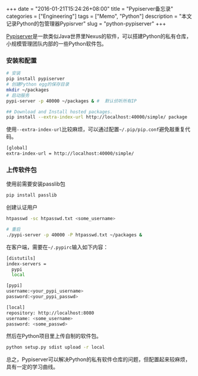 +++
date = "2016-01-21T15:24:26+08:00"
title = "Pypiserver备忘录"
categories = ["Engineering"]
tags = ["Memo", "Python"]
description = "本文记录Python的包管理器Pypisrver"
slug = "python-pypiserver"
+++

[Pypiserver](https://pypi.python.org/pypi/pypiserver)是一款类似Java世界里Nexus的软件，可以搭建Python的私有仓库，小规模管理团队内部的一些Python软件包。

### 安装和配置

``` Bash
# 安装
pip install pypiserver
# 创建Python egg的保存目录
mkdir ~/packages
# 启动服务
pypi-server -p 40000 ~/packages & #  默认侦听所有IP

## Download and Install hosted packages.
pip install --extra-index-url http://localhost:40000/simple/ package
```

使用`--extra-index-url`比较麻烦，可以通过配置`~/.pip/pip.conf`避免敲重复代码。

``` Bash
[global]
extra-index-url = http://localhost:40000/simple/
```

### 上传软件包

使用前需要安装passlib包

``` Bash
pip install passlib
```

创建认证用户

``` Bash
htpasswd -sc htpasswd.txt <some_username>

# 重启
./pypi-server -p 40000 -P htpasswd.txt ~/packages &
```

在客户端，需要在`~/.pypirc`输入如下内容：

``` Bash
[distutils]
index-servers =
  pypi
  local

[pypi]
username:<your_pypi_username>
password:<your_pypi_passwd>

[local]
repository: http://localhost:8080
username: <some_username>
password: <some_passwd>
```

然后在Python项目里上传自制的软件包。

``` Bash
python setup.py sdist upload -r local
```

总之，Pypiserver可以解决Python的私有软件仓库的问题，但配置起来较麻烦，具有一定的学习曲线。
